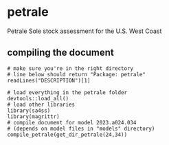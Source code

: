 # petrale
Petrale Sole stock assessment for the U.S. West Coast

## compiling the document

```
# make sure you're in the right directory
# line below should return "Package: petrale"
readLines("DESCRIPTION")[1]

# load everything in the petrale folder
devtools::load_all()
# load other libraries
library(sa4ss)
library(magrittr)
# compile document for model 2023.a024.034
# (depends on model files in "models" directory)
compile_petrale(get_dir_petrale(24,34))


